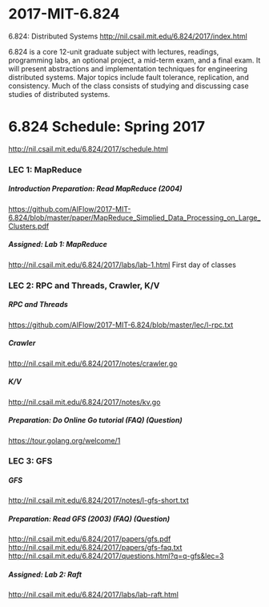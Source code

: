 # 2017-MIT-6.824
6.824: Distributed Systems
http://nil.csail.mit.edu/6.824/2017/index.html

6.824 is a core 12-unit graduate subject with lectures, readings, programming labs, an optional project, a mid-term exam, and a final exam. It will present abstractions and implementation techniques for engineering distributed systems. Major topics include fault tolerance, replication, and consistency. Much of the class consists of studying and discussing case studies of distributed systems. 

# 6.824 Schedule: Spring 2017 
http://nil.csail.mit.edu/6.824/2017/schedule.html

### LEC 1: MapReduce
##### Introduction Preparation: Read MapReduce (2004)
https://github.com/AIFlow/2017-MIT-6.824/blob/master/paper/MapReduce_Simplied_Data_Processing_on_Large_Clusters.pdf
##### Assigned: Lab 1: MapReduce
http://nil.csail.mit.edu/6.824/2017/labs/lab-1.html   First day of classes

### LEC 2: RPC and Threads, Crawler, K/V
##### RPC and Threads
https://github.com/AIFlow/2017-MIT-6.824/blob/master/lec/l-rpc.txt       
##### Crawler
http://nil.csail.mit.edu/6.824/2017/notes/crawler.go
##### K/V
http://nil.csail.mit.edu/6.824/2017/notes/kv.go
##### Preparation: Do Online Go tutorial (FAQ) (Question)
https://tour.golang.org/welcome/1

### LEC 3: GFS
##### GFS
http://nil.csail.mit.edu/6.824/2017/notes/l-gfs-short.txt
##### Preparation: Read GFS (2003) (FAQ) (Question)
http://nil.csail.mit.edu/6.824/2017/papers/gfs.pdf
http://nil.csail.mit.edu/6.824/2017/papers/gfs-faq.txt
http://nil.csail.mit.edu/6.824/2017/questions.html?q=q-gfs&lec=3
##### Assigned: Lab 2: Raft
http://nil.csail.mit.edu/6.824/2017/labs/lab-raft.html


